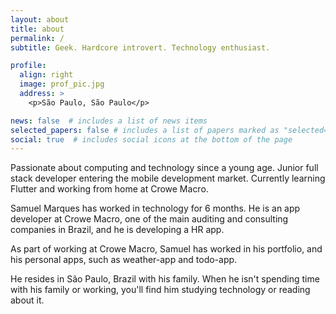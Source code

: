 ```yaml
---
layout: about
title: about
permalink: /
subtitle: Geek. Hardcore introvert. Technology enthusiast. 

profile:
  align: right
  image: prof_pic.jpg
  address: >
    <p>São Paulo, São Paulo</p>

news: false  # includes a list of news items
selected_papers: false # includes a list of papers marked as "selected={true}"
social: true  # includes social icons at the bottom of the page
---
```


Passionate about computing and technology since a young age. Junior full stack developer entering the mobile development market. Currently learning Flutter and working from home at Crowe Macro.  

Samuel Marques has worked in technology for 6 months. He is an app developer at Crowe Macro, one of the main auditing and consulting companies in Brazil, and he is developing a HR app.

As part of working at Crowe Macro, Samuel has worked in his portfolio, and his personal apps, such as weather-app and todo-app.

He resides in São Paulo, Brazil with his family. When he isn't spending time with his family or working, you'll find him studying technology or reading about it.
